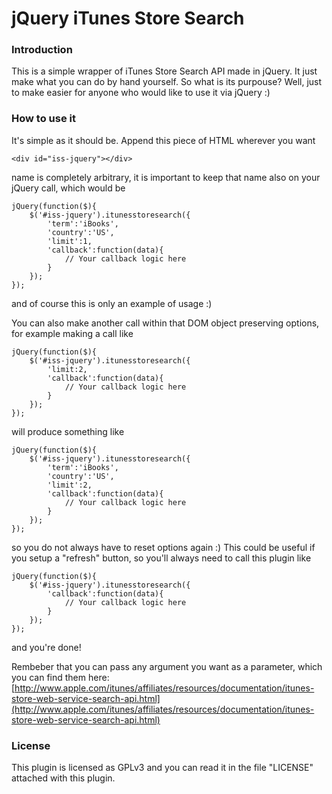 # jQuery iTunes Store Search #

### Introduction ###

This is a simple wrapper of iTunes Store Search API made in jQuery. It just make what you can do by hand yourself.
So what is its purpouse? Well, just to make easier for anyone who would like to use it via jQuery :)

### How to use it ###

It's simple as it should be. Append this piece of HTML wherever you want

	<div id="iss-jquery"></div>

name is completely arbitrary, it is important to keep that name also on your jQuery call, which would be

	jQuery(function($){
		$('#iss-jquery').itunesstoresearch({
			'term':'iBooks',
			'country':'US',
			'limit':1,
			'callback':function(data){
				// Your callback logic here
			}
		});
	});

and of course this is only an example of usage :)

You can also make another call within that DOM object preserving options, for example making a call like

	jQuery(function($){
		$('#iss-jquery').itunesstoresearch({
			'limit:2,
			'callback':function(data){
				// Your callback logic here
			}
		});
	});

will produce something like

	jQuery(function($){
		$('#iss-jquery').itunesstoresearch({
			'term':'iBooks',
			'country':'US',
			'limit':2,
			'callback':function(data){
				// Your callback logic here
			}
		});
	});

so you do not always have to reset options again :) This could be useful if you setup a "refresh" button, so you'll always need to call this plugin like

	jQuery(function($){
		$('#iss-jquery').itunesstoresearch({
			'callback':function(data){
				// Your callback logic here
			}
		});
	});

and you're done!

Rembeber that you can pass any argument you want as a parameter, which you can find them here: [http://www.apple.com/itunes/affiliates/resources/documentation/itunes-store-web-service-search-api.html](http://www.apple.com/itunes/affiliates/resources/documentation/itunes-store-web-service-search-api.html)

### License ###

This plugin is licensed as GPLv3 and you can read it in the file "LICENSE" attached with this plugin.